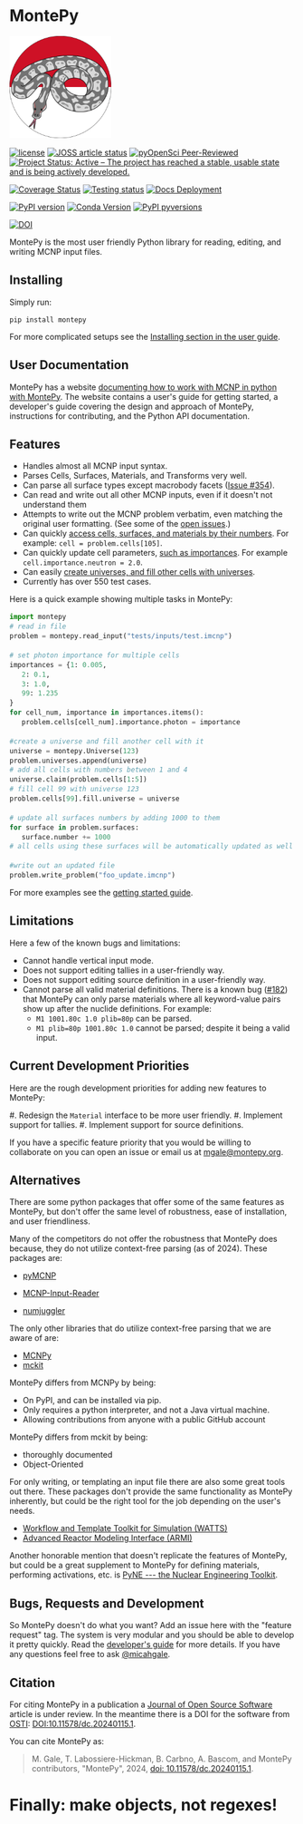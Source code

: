 # MontePy

<img src="https://raw.githubusercontent.com/idaholab/MontePy/develop/graphics/monty.svg" width="180" alt="MontePY: a cute snek on a red over white circle"/>

[![license](https://img.shields.io/github/license/idaholab/MontePy.svg)](https://github.com/idaholab/MontePy/blob/develop/LICENSE)
[![JOSS article status](https://joss.theoj.org/papers/e5b5dc8cea19605a1507dd4d420d5199/status.svg)](https://joss.theoj.org/papers/e5b5dc8cea19605a1507dd4d420d5199)
[![pyOpenSci Peer-Reviewed](https://pyopensci.org/badges/peer-reviewed.svg)](https://github.com/pyOpenSci/software-review/issues/205)
[![Project Status: Active – The project has reached a stable, usable state and is being actively developed.](https://www.repostatus.org/badges/latest/active.svg)](https://www.repostatus.org/#active)


[![Coverage Status](https://coveralls.io/repos/github/idaholab/MontePy/badge.svg?branch=develop)](https://coveralls.io/github/idaholab/MontePy?branch=develop)
[![Testing status](https://github.com/idaholab/MontePy/actions/workflows/main.yml/badge.svg?branch=develop)](https://github.com/idaholab/MontePy/actions/workflows/main.yml?query=branch%3Adevelop)
[![Docs Deployment](https://github.com/idaholab/MontePy/actions/workflows/deploy.yml/badge.svg?branch=main)](https://www.montepy.org/)

[![PyPI version](https://badge.fury.io/py/montepy.svg)](https://badge.fury.io/py/montepy)
[![Conda Version](https://img.shields.io/conda/vn/conda-forge/montepy.svg)](https://anaconda.org/conda-forge/montepy)
[![PyPI pyversions](https://img.shields.io/pypi/pyversions/montepy.svg)](https://pypi.org/project/montepy/)

[![DOI](https://zenodo.org/badge/DOI/10.11578/dc.20240115.1.svg)](https://zenodo.org/records/15058701)


MontePy is the most user friendly Python library for reading, editing, and writing MCNP input files. 

## Installing

Simply run:

```
pip install montepy
```

For more complicated setups
see the [Installing section in the user guide](https://www.montepy.org/en/stable/starting.html#installing).


## User Documentation

MontePy has a website [documenting how to work with MCNP in python with MontePy](https://www.montepy.org/). 
The website contains a user's guide for getting started, 
a developer's guide covering the design and approach of MontePy,
instructions for contributing, 
and the Python API documentation.

## Features
	
* Handles almost all MCNP input syntax.
* Parses Cells, Surfaces, Materials, and Transforms very well.	
* Can parse all surface types except macrobody facets ([Issue #354](https://github.com/idaholab/MontePy/issues/354)).
* Can read and write out all other MCNP inputs, even if it doesn't not understand them	
* Attempts to write out the MCNP problem verbatim, even matching the original user formatting. (See some of the [open issues](https://github.com/idaholab/MontePy/issues).)
* Can quickly [access cells, surfaces, and materials by their numbers](https://www.montepy.org/en/stable/starting.html#collections-are-accessible-by-number). For example: `cell = problem.cells[105]`.
* Can quickly update cell parameters, [such as importances](https://www.montepy.org/en/stable/starting.html#setting-cell-importances). For example `cell.importance.neutron = 2.0`.
* Can easily [create universes, and fill other cells with universes](https://www.montepy.org/en/stable/starting.html#universes).
* Currently has over 550 test cases.

 
Here is a quick example showing multiple tasks in MontePy:


``` python
import montepy
# read in file
problem = montepy.read_input("tests/inputs/test.imcnp")
  
# set photon importance for multiple cells
importances = {1: 0.005,
   2: 0.1,
   3: 1.0,
   99: 1.235
}
for cell_num, importance in importances.items():
   problem.cells[cell_num].importance.photon = importance

#create a universe and fill another cell with it
universe = montepy.Universe(123)
problem.universes.append(universe)
# add all cells with numbers between 1 and 4
universe.claim(problem.cells[1:5])
# fill cell 99 with universe 123
problem.cells[99].fill.universe = universe

# update all surfaces numbers by adding 1000 to them
for surface in problem.surfaces:
   surface.number += 1000
# all cells using these surfaces will be automatically updated as well

#write out an updated file
problem.write_problem("foo_update.imcnp")
```

For more examples see the [getting started guide](https://www.montepy.org/en/stable/starting.html).

## Limitations

Here a few of the known bugs and limitations:

	
* Cannot handle vertical input mode.
* Does not support editing tallies in a user-friendly way.
* Does not support editing source definition in a user-friendly way.
* Cannot parse all valid material definitions. There is a known bug ([#182](https://github.com/idaholab/MontePy/issues/182)) that MontePy can only parse materials where all
    keyword-value pairs show up after the nuclide definitions. For example:
   * `M1 1001.80c 1.0 plib=80p` can be parsed.
   * `M1 plib=80p 1001.80c 1.0` cannot be parsed; despite it being a valid input.

## Current Development Priorities

Here are the rough development priorities for adding new features to MontePy:

#. Redesign the `Material` interface to be more user friendly.
#. Implement support for tallies.
#. Implement support for source definitions.

If you have a specific feature priority that you would be willing to collaborate on you can open an issue or email us at [mgale@montepy.org](mailto:mgale@montepy.org). 

## Alternatives

There are some python packages that offer some of the same features as MontePy,
    but don't offer the same level of robustness, ease of installation, and user friendliness.


Many of the competitors do not offer the robustness that MontePy does because,
    they do not utilize context-free parsing (as of 2024). 
These packages are:

* [pyMCNP](https://github.com/FSIBT/PyMCNP)

* [MCNP-Input-Reader](https://github.com/ENEA-Fusion-Neutronics/MCNP-Input-Reader)

* [numjuggler](https://github.com/inr-kit/numjuggler)

The only other libraries that do utilize context-free parsing that we are aware of are:
* [MCNPy](https://github.rpi.edu/NuCoMP/mcnpy)
* [mckit](https://github.com/MC-kit/mckit) 

MontePy differs from MCNPy by being:
* On PyPI, and can be installed via pip.
* Only requires a python interpreter, and not a Java virtual machine. 
* Allowing contributions from anyone with a public GitHub account

MontePy differs from mckit by being:
* thoroughly documented
* Object-Oriented 


For only writing, or templating an input file there are also some great tools out there. 
These packages don't provide the same functionality as MontePy inherently,
    but could be the right tool for the job depending on the user's needs.

* [Workflow and Template Toolkit for Simulation (WATTS)](https://github.com/watts-dev/watts)
* [Advanced Reactor Modeling Interface (ARMI)](https://github.com/terrapower/armi)

Another honorable mention that doesn't replicate the features of MontePy,
    but could be a great supplement to MontePy for defining materials, performing activations, etc.
    is [PyNE --- the Nuclear Engineering Toolkit](https://pyne.io/).
	
## Bugs, Requests and Development

So MontePy doesn't do what you want? 
Add an issue here with the "feature request" tag. 
The system is very modular and you should be able to develop it pretty quickly.
Read the [developer's guide](https://www.montepy.org/en/stable/developing.html) for more details.
If you have any questions feel free to ask [@micahgale](mailto:mgale@montepy.org).

## Citation

For citing MontePy in a publication a [Journal of Open Source Software](https://joss.readthedocs.io/en/latest/) article is under review. 
In the meantime there is a DOI for the software from [OSTI](https://osti.gov): [DOI:10.11578/dc.20240115.1](https://doi.org/10.11578/dc.20240115.1).

You can cite MontePy as:

> M. Gale, T. Labossiere-Hickman, B. Carbno, A. Bascom, and MontePy contributors, "MontePy", 2024, [doi: 10.11578/dc.20240115.1](https://doi.org/10.11578/dc.20240115.1).


 
# Finally: make objects, not regexes!
